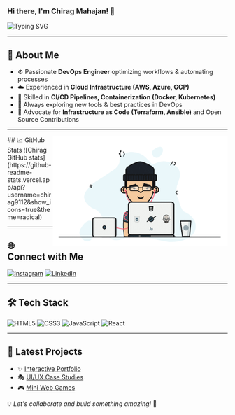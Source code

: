 ### Hi there, I'm Chirag Mahajan! 👋

![Typing SVG](https://readme-typing-svg.herokuapp.com?font=Fira+Code&pause=1000&color=F76C6C&width=435&lines=Passionate+about+Design+%26+Code!;Creating+interactive+experiences;Let's+connect!+%F0%9F%92%AC)

---

## 🚀 About Me
- ⚙️ Passionate **DevOps Engineer** optimizing workflows & automating processes  
- ☁️ Experienced in **Cloud Infrastructure (AWS, Azure, GCP)**  
- 🚀 Skilled in **CI/CD Pipelines, Containerization (Docker, Kubernetes)**  
- 🔧 Always exploring new tools & best practices in DevOps  
- 🎯 Advocate for **Infrastructure as Code (Terraform, Ansible)** and Open Source Contributions  
---

<img align="right" alt="coding" width="400" src="https://raw.githubusercontent.com/chirag9112/chirag9112/main/web-developer-chilling.gif">
## 📈 GitHub Stats
![Chirag GitHub stats](https://github-readme-stats.vercel.app/api?username=chirag9112&show_icons=true&theme=radical)

---

## 🌐 Connect with Me
[![Instagram](https://img.shields.io/badge/Instagram-%23E4405F.svg?style=for-the-badge&logo=instagram&logoColor=white)](https://www.instagram.com/its_cm.9112/?next=%2F&hl=en)
[![LinkedIn](https://img.shields.io/badge/LinkedIn-%230077B5.svg?style=for-the-badge&logo=linkedin&logoColor=white)](https://www.linkedin.com/in/chirag-mahajan09/)

---

## 🛠️ Tech Stack
![HTML5](https://img.shields.io/badge/HTML5-%23E34F26.svg?style=for-the-badge&logo=html5&logoColor=white)
![CSS3](https://img.shields.io/badge/CSS3-%231572B6.svg?style=for-the-badge&logo=css3&logoColor=white)
![JavaScript](https://img.shields.io/badge/JavaScript-%23F7DF1E.svg?style=for-the-badge&logo=javascript&logoColor=black)
![React](https://img.shields.io/badge/React-%2361DAFB.svg?style=for-the-badge&logo=react&logoColor=black)

---

## 🎨 Latest Projects
- ✨ [Interactive Portfolio](https://yourportfolio.com)
- 🎭 [UI/UX Case Studies](https://behance.net/Chirag-Mahajan)
- 🎮 [Mini Web Games](https://github.com/Chirag-Mahajan/mini-games)

💡 *Let's collaborate and build something amazing!* 🚀
